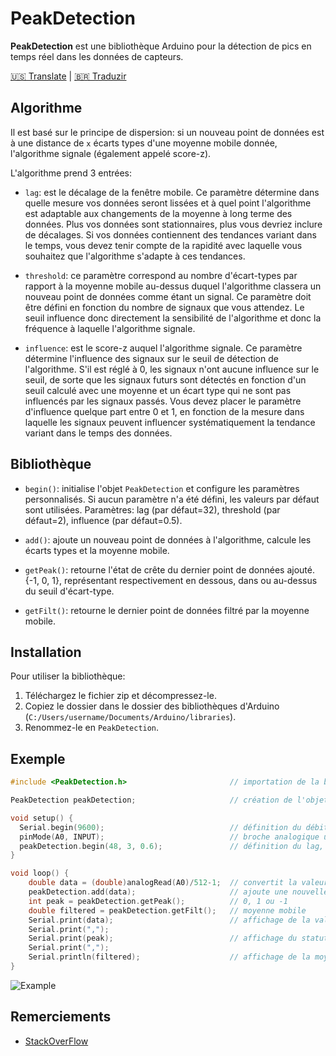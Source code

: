 # PeakDetection

**PeakDetection** est une bibliothèque Arduino pour la détection de pics en temps réel dans les données de capteurs.

[🇺🇸 Translate](https://github.com/leandcesar/PeakDetection/blob/master/README.md) | [🇧🇷 Traduzir](https://github.com/leandcesar/PeakDetection/blob/master/locale/README.pt-BR.md)

## Algorithme

Il est basé sur le principe de dispersion: si un nouveau point de données est à une distance de `x` écarts types d'une moyenne mobile donnée, l'algorithme signale (également appelé score-z).

L'algorithme prend 3 entrées:

* `lag`: est le décalage de la fenêtre mobile. Ce paramètre détermine dans quelle mesure vos données seront lissées et à quel point l'algorithme est adaptable aux changements de la moyenne à long terme des données. Plus vos données sont stationnaires, plus vous devriez inclure de décalages. Si vos données contiennent des tendances variant dans le temps, vous devez tenir compte de la rapidité avec laquelle vous souhaitez que l'algorithme s'adapte à ces tendances.

* `threshold`: ce paramètre correspond au nombre d'écart-types par rapport à la moyenne mobile au-dessus duquel l'algorithme classera un nouveau point de données comme étant un signal. Ce paramètre doit être défini en fonction du nombre de signaux que vous attendez. Le seuil influence donc directement la sensibilité de l'algorithme et donc la fréquence à laquelle l'algorithme signale.

* `influence`: est le score-z auquel l'algorithme signale. Ce paramètre détermine l'influence des signaux sur le seuil de détection de l'algorithme. S'il est réglé à 0, les signaux n'ont aucune influence sur le seuil, de sorte que les signaux futurs sont détectés en fonction d'un seuil calculé avec une moyenne et un écart type qui ne sont pas influencés par les signaux passés. Vous devez placer le paramètre d'influence quelque part entre 0 et 1, en fonction de la mesure dans laquelle les signaux peuvent influencer systématiquement la tendance variant dans le temps des données.

## Bibliothèque

* `begin()`: initialise l'objet `PeakDetection` et configure les paramètres personnalisés. Si aucun paramètre n'a été défini, les valeurs par défaut sont utilisées. Paramètres: lag (par défaut=32), threshold (par défaut=2), influence (par défaut=0.5).

* `add()`: ajoute un nouveau point de données à l'algorithme, calcule les écarts types et la moyenne mobile.

* `getPeak()`: retourne l'état de crête du dernier point de données ajouté. {-1, 0, 1}, représentant respectivement en dessous, dans ou au-dessus du seuil d'écart-type.

* `getFilt()`: retourne le dernier point de données filtré par la moyenne mobile.

## Installation

Pour utiliser la bibliothèque:

1. Téléchargez le fichier zip et décompressez-le.
2. Copiez le dossier dans le dossier des bibliothèques d'Arduino (`C:/Users/username/Documents/Arduino/libraries`).
3. Renommez-le en `PeakDetection`.

## Exemple

```C++
#include <PeakDetection.h>                       // importation de la bibliothèque

PeakDetection peakDetection;                     // création de l'objet PeakDetection

void setup() {
  Serial.begin(9600);                            // définition du débit de données pour la communication série
  pinMode(A0, INPUT);                            // broche analogique utilisée pour connecter le capteur
  peakDetection.begin(48, 3, 0.6);               // définition du lag, du seuil et de l'influence
}

void loop() {
    double data = (double)analogRead(A0)/512-1;  // convertit la valeur du capteur en une plage entre -1 et 1
    peakDetection.add(data);                     // ajoute une nouvelle valeur
    int peak = peakDetection.getPeak();          // 0, 1 ou -1
    double filtered = peakDetection.getFilt();   // moyenne mobile
    Serial.print(data);                          // affichage de la valeur
    Serial.print(",");
    Serial.print(peak);                          // affichage du statut de pic
    Serial.print(",");
    Serial.println(filtered);                    // affichage de la moyenne mobile
}
```

![Example](https://github.com/leandcesar/PeakDetection/blob/master/docs/assets/example.gif)

## Remerciements

* [StackOverFlow](https://stackoverflow.com/questions/22583391/peak-signal-detection-in-realtime-timeseries-data)
